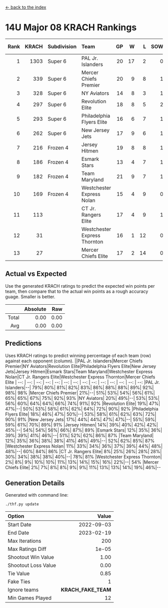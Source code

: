 [<- back to the index](readme.md)
# 14U Major 08 KRACH Rankings
Rank|KRACH|Subdivision|Team|GP|W|L|SOW|SOL|T|SoS|Exp Wins|Win Diff
---:|---:|:---|:---|---:|---:|---:|---:|---:|---:|---:|---:|---:
1|1303|Super 6|PAL Jr. Islanders|20|17|2|0|0|1|211|17.9|0.0
2|339|Super 6|Mercer Chiefs Premier|20|9|8|1|0|2|554|11.7|-0.0
3|328|Super 6|NY Aviators|14|8|3|1|1|1|195|9.9|0.0
4|297|Super 6|Revolution Elite|18|8|5|2|2|1|315|10.9|0.0
5|293|Super 6|Philadelphia Flyers Elite|16|6|7|1|1|1|1125|7.8|-0.0
6|262|Super 6|New Jersey Jets|17|9|6|1|0|1|197|10.9|0.0
7|216|Frozen 4|Jersey Hitmen|19|8|8|1|1|1|410|9.9|0.0
8|186|Frozen 4|Esmark Stars|13|4|7|1|0|1|380|5.9|0.0
9|182|Frozen 4|Team Maryland|21|9|7|1|3|1|202|10.9|0.0
10|169|Frozen 4|Westchester Express Nolan|15|4|9|0|0|2|520|5.7|0.0
11|113||CT Jr. Rangers Elite|17|4|9|1|2|1|456|5.9|0.0
12|31||Westchester Express Thornton|16|1|12|0|2|1|519|1.9|0.0
13|27||Mercer Chiefs Elite|17|2|14|0|0|1|241|2.9|0.0

## Actual vs Expected
Use the generated KRACH ratings to predict the expected win points per team, then compare that to the actual win points as a rough accuracy guage. Smaller is better.

||Absolute|Raw
|---:|---:|---:
|Total|0.00|0.00
|Avg|0.00|0.00

## Predictions
Uses KRACH ratings to predict winning percentage of each team (row) against each opponent (column).
||PAL Jr. Islanders|Mercer Chiefs Premier|NY Aviators|Revolution Elite|Philadelphia Flyers Elite|New Jersey Jets|Jersey Hitmen|Esmark Stars|Team Maryland|Westchester Express Nolan|CT Jr. Rangers Elite|Westchester Express Thornton|Mercer Chiefs Elite
| --: | --: | --: | --: | --: | --: | --: | --: | --: | --: | --: | --: | --: | --: 
|PAL Jr. Islanders|--| 79%| 80%| 81%| 82%| 83%| 86%| 88%| 88%| 89%| 92%| 98%| 98%
|Mercer Chiefs Premier| 21%|--| 51%| 53%| 54%| 56%| 61%| 65%| 65%| 67%| 75%| 92%| 93%
|NY Aviators| 20%| 49%|--| 53%| 53%| 56%| 60%| 64%| 64%| 66%| 74%| 91%| 92%
|Revolution Elite| 19%| 47%| 47%|--| 50%| 53%| 58%| 61%| 62%| 64%| 72%| 90%| 92%
|Philadelphia Flyers Elite| 18%| 46%| 47%| 50%|--| 53%| 58%| 61%| 62%| 63%| 72%| 90%| 91%
|New Jersey Jets| 17%| 44%| 44%| 47%| 47%|--| 55%| 59%| 59%| 61%| 70%| 89%| 91%
|Jersey Hitmen| 14%| 39%| 40%| 42%| 42%| 45%|--| 54%| 54%| 56%| 66%| 87%| 89%
|Esmark Stars| 12%| 35%| 36%| 39%| 39%| 41%| 46%|--| 51%| 52%| 62%| 86%| 87%
|Team Maryland| 12%| 35%| 36%| 38%| 38%| 41%| 46%| 49%|--| 52%| 62%| 85%| 87%
|Westchester Express Nolan| 11%| 33%| 34%| 36%| 37%| 39%| 44%| 48%| 48%|--| 60%| 84%| 86%
|CT Jr. Rangers Elite|  8%| 25%| 26%| 28%| 28%| 30%| 34%| 38%| 38%| 40%|--| 78%| 81%
|Westchester Express Thornton|  2%|  8%|  9%| 10%| 10%| 11%| 13%| 14%| 15%| 16%| 22%|--| 54%
|Mercer Chiefs Elite|  2%|  7%|  8%|  8%|  9%|  9%| 11%| 13%| 13%| 14%| 19%| 46%|--

## Generation Details

Generated with command line:
```
./thf.py update
```

| Option | Value |
| :----- | ----: |
| Start Date | 2022-09-03 |
| End Date | 2023-02-19 |
| Max Iterations | 200 |
| Max Ratings Diff | 1e-05 |
| Shootout Win Value | 1.00 |
| Shootout Loss Value | 0.00 |
| Tie Value | 0.85 |
| Fake Ties | 1 |
| Ignore teams | __KRACH_FAKE_TEAM__ |
| Min Games Played | 12 |

